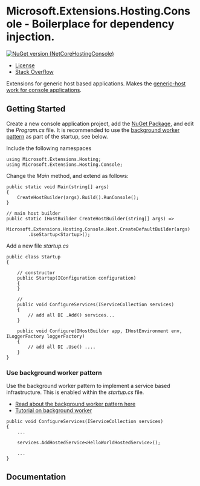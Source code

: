 # Microsoft.Extensions.Hosting.Console - Boilerplace for dependency injection.

[![NuGet version (NetCoreHostingConsole)](https://img.shields.io/nuget/v/NetCoreHostingConsole.svg?style=flat-square)](https://www.nuget.org/packages/NetCoreHostingConsole/)

- [License](LICENSE)
- [Stack Overflow](https://stackoverflow.com/questions/tagged/netcorehostingconsole)

Extensions for generic host based applications. Makes the [generic-host work for console applications](https://docs.microsoft.com/en-us/aspnet/core/fundamentals/host/generic-host).

## Getting Started
Create a new console application project, add the [NuGet Package](https://www.nuget.org/packages/NetCoreHostingConsole/), and edit the *Program.cs* file. It is recommended to use the [background worker pattern](https://docs.microsoft.com/en-us/aspnet/core/fundamentals/host/hosted-services?view=aspnetcore-5.0&tabs=visual-studio) as part of the startup, see below.

Include the following namespaces
```
using Microsoft.Extensions.Hosting;
using Microsoft.Extensions.Hosting.Console;
```

Change the *Main* method, and extend as follows:

```
public static void Main(string[] args)
{
    CreateHostBuilder(args).Build().RunConsole();
}

// main host builder 
public static IHostBuilder CreateHostBuilder(string[] args) =>
    Microsoft.Extensions.Hosting.Console.Host.CreateDefaultBuilder(args)
        .UseStartup<Startup>();
```

Add a new file *startup.cs*

```
public class Startup
{

    // constructor
    public Startup(IConfiguration configuration)
    {
    }

    // 
    public void ConfigureServices(IServiceCollection services)
    {
        // add all DI .Add() services...
    }

    public void Configure(IHostBuilder app, IHostEnvironment env, ILoggerFactory loggerFactory)
    {
        // add all DI .Use() ....
    }
}
```

### Use background worker pattern
Use the background worker pattern to implement a service based infrastructure. This is enabled within the *startup.cs* file.

- [Read about the background worker pattern here](https://docs.microsoft.com/en-us/aspnet/core/fundamentals/host/hosted-services?view=aspnetcore-5.0&tabs=visual-studio)
- [Tutorial on background worker](https://dotnetcoretutorials.com/2019/01/13/hosted-services-in-asp-net-core/)

```
public void ConfigureServices(IServiceCollection services)
{
    ...

    services.AddHostedService<HelloWorldHostedService>();

    ...
}
```

## Documentation

